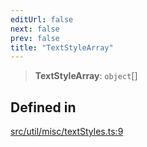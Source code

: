 ```yaml
---
editUrl: false
next: false
prev: false
title: "TextStyleArray"
---
```


> **TextStyleArray**: `object`[]

## Defined in

[src/util/misc/textStyles.ts:9](https://github.com/fabricjs/fabric.js/blob/c093e29e73123dafcfa091ff4d5e04e690bb796e/src/util/misc/textStyles.ts#L9)
